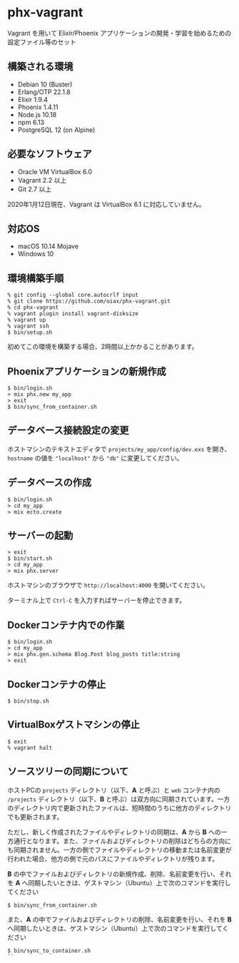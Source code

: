 # phx-vagrant

Vagrant を用いて Elixir/Phoenix アプリケーションの開発・学習を始めるための設定ファイル等のセット

## 構築される環境

* Debian 10 (Buster)
* Erlang/OTP 22.1.8
* Elixir 1.9.4
* Phoenix 1.4.11
* Node.js 10.18
* npm 6.13
* PostgreSQL 12 (on Alpine)

## 必要なソフトウェア

* Oracle VM VirtualBox 6.0
* Vagrant 2.2 以上
* Git 2.7 以上

2020年1月12日現在、Vagrant は VirtualBox 6.1 に対応していません。

## 対応OS

* macOS 10.14 Mojave
* Windows 10

## 環境構築手順

```
% git config --global core.autocrlf input
% git clone https://github.com/oiax/phx-vagrant.git
% cd phx-vagrant
% vagrant plugin install vagrant-disksize
% vagrant up
% vagrant ssh
$ bin/setup.sh
```

初めてこの環境を構築する場合、2時間以上かかることがあります。

## Phoenixアプリケーションの新規作成

```
$ bin/login.sh
> mix phx.new my_app
> exit
$ bin/sync_from_container.sh
```

## データベース接続設定の変更

ホストマシンのテキストエディタで `projects/my_app/config/dev.exs` を開き、`hostname` の値を `"localhost"` から `"db"` に変更してください。

## データベースの作成

```
$ bin/login.sh
> cd my_app
> mix ecto.create
```

## サーバーの起動

```
> exit
$ bin/start.sh
> cd my_app
> mix phx.server
```

ホストマシンのブラウザで `http://localhost:4000` を開いてください。

ターミナル上で `Ctrl-C` を入力すればサーバーを停止できます。

## Dockerコンテナ内での作業

```
$ bin/login.sh
> cd my_app
> mix phx.gen.schema Blog.Post blog_posts title:string
> exit
```

## Dockerコンテナの停止

```
$ bin/stop.sh
```

## VirtualBoxゲストマシンの停止

```
$ exit
% vagrant halt
```

## ソースツリーの同期について

ホストPCの `projects` ディレクトリ（以下、**A** と呼ぶ）と `web` コンテナ内の `/projects` ディレクトリ（以下、**B** と呼ぶ）は双方向に同期されています。一方のディレクトリ内で更新されたファイルは、短時間のうちに他方のディレクトリでも更新されます。

ただし、新しく作成されたファイルやディレクトリの同期は、**A** から **B** への一方通行となります。また、ファイルおよびディレクトリの削除はどちらの方向にも同期されません。一方の側でファイルやディレクトリの移動または名前変更が行われた場合、他方の側で元のパスにファイルやディレクトリが残ります。

**B** の中でファイルおよびディレクトリの新規作成、削除、名前変更を行い、それを **A** へ同期したいときは、ゲストマシン（Ubuntu）上で次のコマンドを実行してください

```
$ bin/sync_from_container.sh
```

また、**A** の中でファイルおよびディレクトリの削除、名前変更を行い、それを **B** へ同期したいときは、ゲストマシン（Ubuntu）上で次のコマンドを実行してください

```
$ bin/sync_to_container.sh
``

